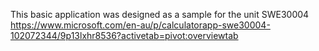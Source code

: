 This basic application was designed as a sample for the unit SWE30004
https://www.microsoft.com/en-au/p/calculatorapp-swe30004-102072344/9p13lxhr8536?activetab=pivot:overviewtab
